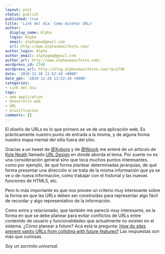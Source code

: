 ```yaml
---
layout: post
status: publish
published: true
title: 'Link del día: Cómo diseñar URLs'
author:
  display_name: Alpha
  login: Alpha
  email: alphagma@gmail.com
  url: http://www.alphasmanifesto.com/
author_login: Alpha
author_email: alphagma@gmail.com
author_url: http://www.alphasmanifesto.com/
wordpress_id: 2748
wordpress_url: http://blog.alphasmanifesto.com/?p=2748
date: '2010-12-28 11:52:10 +0000'
date_gmt: '2010-12-28 13:52:10 +0000'
categories:
- Link del día
tags:
- web application
- desarrollo web
- URL
- planificación
comments: []
---
```


El diseño de URLs es lo que primero se ve de una aplicación web. Es prácticamente nuestro punto de entrada a la misma, y de alguna forma nuestro mapa mental del sitio fuera del sitio.

Gracias a un tweet de <a href="http://twitter.com/#!/Xyborg/status/19746782212792320">@Xyborg</a> y de <a href="http://twitter.com/#!/Woork/status/19743729132765184">@Woork</a> me enteré de un artículo de <a href="http://warpspire.com/">Kyle Neath</a> llamado <a href="http://warpspire.com/posts/url-design/">URL Design</a> en donde aborda el tema. Por suerte no es una consideración general sino que toca muchos puntos interesantes, como por ejemplo, de qué forma plantear determinadas jerarquías, de qué forma presentar una dirección si se trata de la misma información que ya se ve o de nueva información, como trabajar con el historial y las nuevas funciones de HTML5, etc.

Pero lo más importante es que nos provee un criterio muy interesante sobre la forma en que las URLs deben ser construidas para representar algo fácil de recordar y algo representativo de la información.

Como extra y relacionado, que también me pareció muy interesante, es la forma en que se debe planear para evitar conflictos de URLs entre contenido de usuario y funcionalidades que actualmente no existen en el sistema.  ¿Cómo planear a futuro? Acá está la pregunta: <a href="http://www.quora.com/How-do-sites-prevent-vanity-URLs-from-colliding-with-future-features">How do sites prevent vanity URLs from colliding with future features?</a> Las respuestas son más que curiosas.

_Soy un zorrinito universal._

